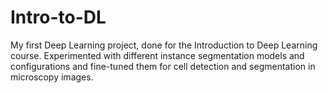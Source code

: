 # Intro-to-DL
My first Deep Learning project, done for the Introduction to Deep Learning course.
Experimented with different instance segmentation models and configurations and fine-tuned them for cell detection and segmentation in microscopy images.
